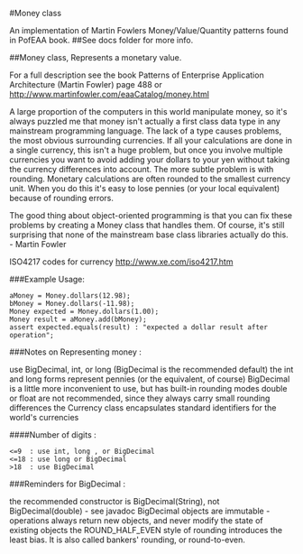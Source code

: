 #Money class

An implementation of Martin Fowlers Money/Value/Quantity patterns found in PofEAA book.
##See docs folder for more info.

##Money class, Represents a monetary value.

For a full description see the book Patterns of Enterprise Application Architecture (Martin Fowler) page 488 or
http://www.martinfowler.com/eaaCatalog/money.html

A large proportion of the computers in this world manipulate money, so it's always puzzled me that money isn't
actually a first class data type in any mainstream programming language. The lack of a type causes problems, the most
obvious surrounding currencies. If all your calculations are done in a single currency, this isn't a huge problem,
but once you involve multiple currencies you want to avoid adding your dollars to your yen without taking the
currency differences into account. The more subtle problem is with rounding. Monetary calculations are often rounded
to the smallest currency unit. When you do this it's easy to lose pennies (or your local equivalent) because of
rounding errors.

The good thing about object-oriented programming is that you can fix these problems by creating a Money class that
handles them. Of course, it's still surprising that none of the mainstream base class libraries actually do this. -
Martin Fowler

ISO4217 codes for currency http://www.xe.com/iso4217.htm

###Example Usage:

    aMoney = Money.dollars(12.98);
    bMoney = Money.dollars(-11.98);
    Money expected = Money.dollars(1.00);
    Money result = aMoney.add(bMoney);
    assert expected.equals(result) : "expected a dollar result after operation";

###Notes on Representing money :

use BigDecimal, int, or long (BigDecimal is the recommended default) the int and long forms represent pennies (or the
equivalent, of course) BigDecimal is a little more inconvenient to use, but has built-in rounding modes double or
float are not recommended, since they always carry small rounding differences the Currency class encapsulates
standard identifiers for the world's currencies

####Number of digits :

	<=9  : use int, long , or BigDecimal
	<=18 : use long or BigDecimal
	>18  : use BigDecimal

###Reminders for BigDecimal :

the recommended constructor is BigDecimal(String), not BigDecimal(double) - see javadoc BigDecimal objects are
immutable - operations always return new objects, and never modify the state of existing objects the ROUND_HALF_EVEN
style of rounding introduces the least bias. It is also called bankers' rounding, or round-to-even.


